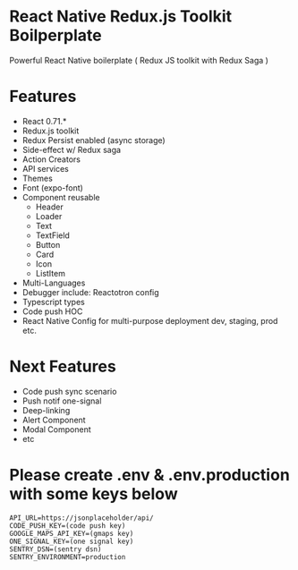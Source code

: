 # React Native Redux.js Toolkit Boilperplate
Powerful React Native boilerplate ( Redux JS toolkit with Redux Saga )

# Features
- React 0.71.*
- Redux.js toolkit
- Redux Persist enabled (async storage)
- Side-effect w/ Redux saga
- Action Creators
- API services
- Themes
- Font (expo-font)
- Component reusable
    - Header
    - Loader
    - Text
    - TextField
    - Button
    - Card
    - Icon
    - ListItem
- Multi-Languages
- Debugger include: Reactotron config
- Typescript types
- Code push HOC
- React Native Config for multi-purpose deployment dev, staging, prod etc.

# Next Features
- Code push sync scenario
- Push notif one-signal
- Deep-linking
- Alert Component
- Modal Component
- etc

# Please create .env & .env.production with some keys below
```
API_URL=https://jsonplaceholder/api/
CODE_PUSH_KEY=(code push key)
GOOGLE_MAPS_API_KEY=(gmaps key)
ONE_SIGNAL_KEY=(one signal key)
SENTRY_DSN=(sentry dsn)
SENTRY_ENVIRONMENT=production
```
